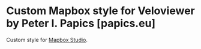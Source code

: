 # Custom Mapbox style for Veloviewer by Peter I. Papics [papics.eu]

Custom style for [Mapbox Studio](https://github.com/mapbox/mapbox-studio).

